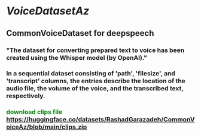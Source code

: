 # *VoiceDatasetAz*
## CommonVoiceDataset for deepspeech
### "The dataset for converting prepared text to voice has been created using the Whisper model (by OpenAI)."
### In a sequential dataset consisting of 'path', 'filesize', and 'transcript' columns, the entries describe the location of the audio file, the volume of the voice, and the transcribed text, respectively.
### <font color="green"> download clips file https://huggingface.co/datasets/RashadGarazadeh/CommonVoiceAz/blob/main/clips.zip </font>
